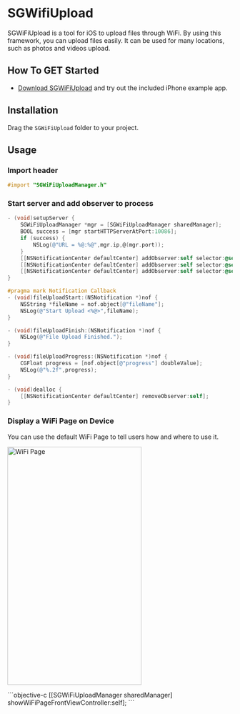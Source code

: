 # SGWifiUpload

SGWiFiUpload is a tool for iOS to upload files through WiFi. By using this framework, you can upload files easily. It can be used for many locations, such as photos and videos upload.

## How To GET Started
- [Download SGWiFiUpload](https://github.com/Soulghost/SGWiFiUpload/archive/master.zip) and try out the included iPhone example app.

## Installation
Drag the `SGWiFiUpload` folder to your project.

## Usage
### Import header
```objective-c
#import "SGWiFiUploadManager.h"
```

### Start server and add observer to process
```objective-c
- (void)setupServer {
    SGWiFiUploadManager *mgr = [SGWiFiUploadManager sharedManager];
    BOOL success = [mgr startHTTPServerAtPort:10086];
    if (success) {
        NSLog(@"URL = %@:%@",mgr.ip,@(mgr.port));
    }
    [[NSNotificationCenter defaultCenter] addObserver:self selector:@selector(fileUploadStart:) name:SGFileUploadDidStartNotification object:nil];
    [[NSNotificationCenter defaultCenter] addObserver:self selector:@selector(fileUploadFinish:) name:SGFileUploadDidEndNotification object:nil];
    [[NSNotificationCenter defaultCenter] addObserver:self selector:@selector(fileUploadProgress:) name:SGFileUploadProgressNotification object:nil];
}

#pragma mark Notification Callback
- (void)fileUploadStart:(NSNotification *)nof {
    NSString *fileName = nof.object[@"fileName"];
    NSLog(@"Start Upload <%@>",fileName);
}

- (void)fileUploadFinish:(NSNotification *)nof {
    NSLog(@"File Upload Finished.");
}

- (void)fileUploadProgress:(NSNotification *)nof {
    CGFloat progress = [nof.object[@"progress"] doubleValue];
    NSLog(@"%.2f",progress);
}

- (void)dealloc {
    [[NSNotificationCenter defaultCenter] removeObserver:self];
}
```

### Display a WiFi Page on Device
You can use the default WiFi Page to tell users how and where to use it.
<p>
<img src="https://raw.githubusercontent.com/Soulghost/SGWiFiUpload/master/Images/WiFiPhonePage.png" width = "300" height = "533" alt="WiFi Page" align=center />
</p>
```objective-c
[[SGWiFiUploadManager sharedManager] showWiFiPageFrontViewController:self];
```

